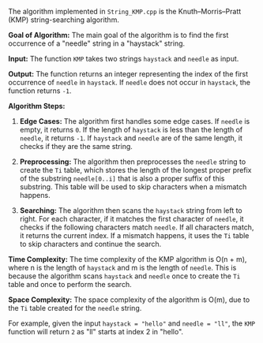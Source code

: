 The algorithm implemented in `String_KMP.cpp` is the Knuth–Morris–Pratt (KMP) string-searching algorithm.

**Goal of Algorithm:**
The main goal of the algorithm is to find the first occurrence of a "needle" string in a "haystack" string.

**Input:**
The function `KMP` takes two strings `haystack` and `needle` as input.

**Output:**
The function returns an integer representing the index of the first occurrence of `needle` in `haystack`. If `needle` does not occur in `haystack`, the function returns `-1`.

**Algorithm Steps:**

1. **Edge Cases:** The algorithm first handles some edge cases. If `needle` is empty, it returns `0`. If the length of `haystack` is less than the length of `needle`, it returns `-1`. If `haystack` and `needle` are of the same length, it checks if they are the same string.

2. **Preprocessing:** The algorithm then preprocesses the `needle` string to create the `Ti` table, which stores the length of the longest proper prefix of the substring `needle[0..i]` that is also a proper suffix of this substring. This table will be used to skip characters when a mismatch happens.

3. **Searching:** The algorithm then scans the `haystack` string from left to right. For each character, if it matches the first character of `needle`, it checks if the following characters match `needle`. If all characters match, it returns the current index. If a mismatch happens, it uses the `Ti` table to skip characters and continue the search.

**Time Complexity:**
The time complexity of the KMP algorithm is O(n + m), where n is the length of `haystack` and m is the length of `needle`. This is because the algorithm scans `haystack` and `needle` once to create the `Ti` table and once to perform the search.

**Space Complexity:**
The space complexity of the algorithm is O(m), due to the `Ti` table created for the `needle` string.

For example, given the input `haystack = "hello"` and `needle = "ll"`, the `KMP` function will return `2` as "ll" starts at index 2 in "hello".
